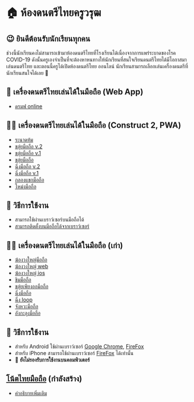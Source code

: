 # 🏠 ห้องดนตรีไทยครูวรุฒ

## 😉 ยินดีต้อนรับนักเรียนทุกคน

ช่วงนี้นักเรียนคงไม่สามารถเข้ามาห้องดนตรีไทยที่โรงเรียนได้เนื่องจากการแพร่ระบาดของโรค COVID-19 ดังนั้นครูเองจำเป็นที่จะต้องหาหนทางให้นักเรียนที่สนใจเรียนดนตรีไทยได้มีโอกาสมาเล่นดนตรีไทย และตอนนี้ครูได้เปิดห้องดนตรีไทย ออนไลน์ นักเรียนสามารถเลือกเล่นเครื่องดนตรีที่นักเรียนสนใจได้เลย 👋

## 🏃‍ เครื่องดนตรีไทยเล่นได้ในมือถือ (Web App)

 - [ดรมฟ online](https://warut92.github.io/rtttl-th/)

## 🏃‍♀️ เครื่องดนตรีไทยเล่นได้ในมือถือ (Construct 2, PWA)

- [ระนาดท้ม](./ranad_thum)
- [ขลุ่ยมือถือ v.2](./thai-flute4)
- [ขลุ่ยมือถือ v.1](./thai-flute3)
- [ขลุ่ยมือถือ](./thai-flute3)
- [ฉิ่งมือถือ v.2](./ching-c3)
- [ฉิ่งมือถือ v.1](./ching-c2)
- [กลองแขกมือถือ](./klong-kheak)
- [โหม่งมือถือ](./mong)

## 📘 วิธีการใช้งาน
- สามารถใช้ผ่านเบราว์เซอร์บนมือถือได้
- [สามารถติดตั้งบนมือถือได้จากเบราว์เซอร์](https://medium.com/progressivewebapps/how-to-install-a-pwa-to-your-device-68a8d37fadc1)

## 🏃‍♀️ เครื่องดนตรีไทยเล่นได้ในมือถือ (เก่า)

- [ฆ้องวงใหญ่มือถือ](./gong/index-mobile)
- [ฆ้องวงใหญ่ web](./gong/index-web)
- [ฆ้องวงใหญ่ ios](./gong/index-ios)
- [ขิมมือถือ](./khim)
- [ขลุ่ยเพียงออมือถือ](./thai-flute)
- [ฉิ่งมือถือ](./ching)
- [ฉิ่ง loop](./chingchap)
- [จังหวะมือถือ](./thai-rythm)
- [อังกะลุงมือถือ](./angkalung/)

## 📘 วิธีการใช้งาน
- สำหรับ Android ใช้ผ่านเบราว์เซอร์ [Google Chrome](https://play.google.com/store/apps/details?id=com.android.chrome), [FireFox](https://play.google.com/store/apps/details?id=org.mozilla.firefox)
- สำหรับ iPhone สามารถใช้ผ่านเบราว์เซอร์ [FireFox](https://apps.apple.com/th/app/firefox-private-safe-browser/id989804926?l=th) ได้เท่านั้น
- 🛑 **ยังไม่รองรับการใช้งานบนคอมพิวเตอร์**

## [โน้ตไทยมือถือ](./thai-note) (กำลังสร้าง)

- [คำอธิบายเพิ่มเติม](./README.md)
